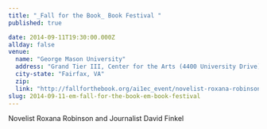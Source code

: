 ```yaml
---
title: "_Fall for the Book_ Book Festival "
published: true

date: 2014-09-11T19:30:00.000Z
allday: false
venue: 
  name: "George Mason University"
  address: "Grand Tier III, Center for the Arts (4400 University Drive)"
  city-state: "Fairfax, VA"
  zip:
  link: "http://fallforthebook.org/ai1ec_event/novelist-roxana-robinson-and-journalist-david-finkel/?instance_id=52"
slug: 2014-09-11-em-fall-for-the-book-em-book-festival
---
```

Novelist Roxana Robinson and Journalist David Finkel

